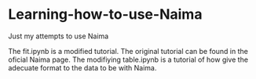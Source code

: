 # Learning-how-to-use-Naima
Just my attempts to use Naima 

The fit.ipynb is a modified tutorial. The original tutorial can be found in the oficial Naima page.
The modifiying table.ipynb is a tutorial of how give the adecuate format to the data to be with Naima.
